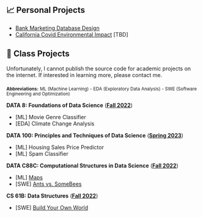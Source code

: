 ---
---

## 📈 Personal Projects

- [Bank Marketing Database Design](https://github.com/MSTeo01/Bank-Marketing-Database-Design)
- [California Covid Environmental Impact]() [TBD]
  
## 🐼 Class Projects

Unfortunately, I cannot publish the source code for academic projects on the internet. If interested in learning more, please contact me.

<sub><b>Abbreviations:</b></sub> <sub>ML (Machine Learning) - EDA (Exploratory Data Analysis) - SWE (Software Engineering and Optimization)</sub>

**DATA 8: Foundations of Data Science** ([**Fall 2022**](http://data8.org/fa22))<br>
- [ML] Movie Genre Classifier<br>
- [EDA] Climate Change Analysis<br>

**DATA 100: Principles and Techniques of Data Science** ([**Spring 2023**](https://ds100.org/sp23/))<br>
- [ML] Housing Sales Price Predictor<br>
- [ML] Spam Classifier 

**DATA C88C: Computational Structures in Data Science** ([**Fall 2022**](https://c88c.org/fa22/))<br>
- [ML] [Maps](https://c88c.org/fa22/proj/maps/)
- [SWE] [Ants vs. SomeBees](https://c88c.org/fa22/proj/ants/)
  
**CS 61B: Data Structures** ([**Fall 2022**](https://fa22.datastructur.es/))<br>
- [SWE] [Build Your Own World](https://fa22.datastructur.es/materials/proj/proj3/)<br>

